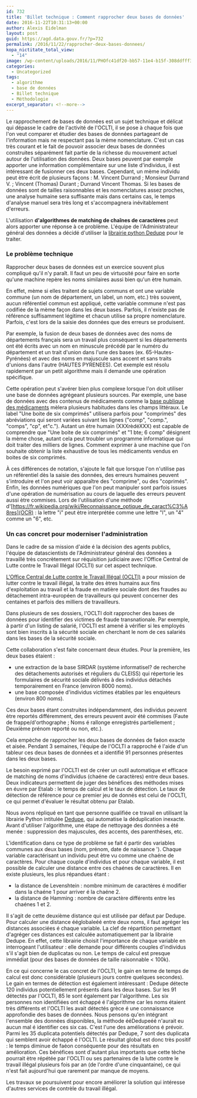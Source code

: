 ```yaml
---
id: 732
title: 'Billet technique : Comment rapprocher deux bases de données'
date: 2016-11-22T10:31:13+00:00
author: Alexis Eidelman
layout: post
guid: https://agd.data.gouv.fr/?p=732
permalink: /2016/11/22/rapprocher-deux-bases-donnees/
kopa_nictitate_total_view:
  - "14"
image: /wp-content/uploads/2016/11/PHOfc41df20-bb57-11e4-b15f-308ddfff3221-805x453-1.jpg
categories:
  - Uncategorized
tags:
  - algorithme
  - base de données
  - Billet technique
  - Méthodologie
excerpt_separator: <!--more-->
---
```

Le rapprochement de bases de données est un sujet technique et délicat qui dépasse le cadre de l'activité de l'OCLTI, il se pose à chaque fois que l'on veut comparer et étudier des bases de données partageant de l'information mais ne respectant pas la mème nomenclature. C'est un cas très courant et le fait de pouvoir associer deux bases de données construites séparément fait partie de la richesse du mouvement actuel autour de l'utilisation des données.<!--more--> Deux bases peuvent par exemple apporter une information complémentaire sur une liste d'individus, il est intéressant de fusionner ces deux bases. Cependant, un mème individu peut ètre écrit de plusieurs façons : M. Vincent Durrand ; Monsieur Durrand V. ; Vincent (Thomas) Durant ; Durrand Vincent Thomas. Si les bases de données sont de tailles raisonnables et les nomenclatures assez proches, une analyse humaine sera suffisante mais dans certains cas, le temps d'analyse manuel sera très long et s'accompagnera inévitablement d'erreurs.

L'utilisation **d'algorithmes de matching de chaînes de caractères** peut alors apporter une réponse à ce problème. L'équipe de l'Administrateur général des données a décidé d'utiliser la [librairie python Dedupe](https://dedupe.readthedocs.io/en/latest/) pour le traiter.

### Le problème technique

Rapprocher deux bases de données est un exercice souvent plus compliqué qu'il n'y paraît. Il faut un peu de virtuosité pour faire en sorte qu'une machine repère les noms similaires aussi bien qu'un ètre humain.

En effet, mème si elles traitent de sujets communs et ont une variable commune (un nom de département, un label, un nom, etc.) très souvent, aucun référentiel commun est appliqué, cette variable commune n'est pas codifiée de la mème façon dans les deux bases. Parfois, il n'existe pas de référence suffisamment légitime et chacun utilise sa propre nomenclature. Parfois, c'est lors de la saisie des données que des erreurs se produisent.

Par exemple, la fusion de deux bases de données avec des noms de départements français sera un travail plus conséquent si les départements ont été écrits avec un nom en minuscule précédé par le numéro du département et un trait d'union dans l'une des bases (ex. 65-Hautes-Pyrénées) et avec des noms en majuscule sans accent et sans traits d'unions dans l'autre (HAUTES PYRENEES). Cet exemple est résolu rapidement par un petit algorithme mais il demande une opération spécifique.

Cette opération peut s'avérer bien plus complexe lorsque l'on doit utiliser une base de données agrégeant plusieurs sources. Par exemple, une base de données avec des contenus de médicaments comme la <a href="https://www.data.gouv.fr/fr/datasets/base-de-donnees-publique-des-medicaments-base-officielle/">base publique des médicaments</a> mèlera plusieurs habitudes dans les champs littéraux. Le label "Une boite de six comprimés" utilisera parfois pour "comprimés" des abréviations qui seront variées suivant les lignes ("comp", "comp.", "comps", "cp", et"c."). Autant un ètre humain (XXXrèdéXXX) est capable de comprendre que "Une boite de six comprimés" et "1 bte; 6 comp" désignent la mème chose, autant cela peut troubler un programme informatique qui doit traiter des milliers de lignes. Comment exprimer à une machine que l'on souhaite obtenir la liste exhaustive de tous les médicaments vendus en boites de six comprimés.

À ces différences de notation, s'ajoute le fait que lorsque l'on n'utilise pas un référentiel dès la saisie des données, des erreurs humaines peuvent s'introduire et l'on peut voir apparaître des "comprime", ou des "coprimés". Enfin, les données numériques que l'on peut manipuler sont parfois issues d'une opération de numérisation au cours de laquelle des erreurs peuvent aussi ètre commises. Lors de l'utilisation d'une méthode d'[https://fr.wikipedia.org/wiki/Reconnaissance_optique_de_caract%C3%A8res](OCR) : la lettre "i" peut ètre interprétée comme une lettre "l", un "4" comme un "6", etc.


### Un cas concret pour moderniser l'administration

Dans le cadre de sa mission d'aide é la décision des agents publics, l'équipe de datascientists de l'Administrateur général des données a travaillé très concrètement sur réquisition judiciaire avec l'Office Central de Lutte contre le Travail Illégal (OCLTI) sur cet aspect technique.

<a href="http://www.gendarmerie.interieur.gouv.fr/Notre-Institution/Nos-missions/Police-judiciaire/Travail-illegal-OCLTI">L'Office Central de Lutte contre le Travail Illégal (OCLTI)</a> a pour mission de lutter contre le travail illégal, la traite des ètres humains aux fins d'exploitation au travail et la fraude en matière sociale dont des fraudes au détachement intra-européen de travailleurs qui peuvent concerner des centaines et parfois des milliers de travailleurs.

Dans plusieurs de ses dossiers, l'OCLTI doit rapprocher des bases de données pour identifier des victimes de fraude transnationale. Par exemple, à partir d'un listing de salarié, l'OCLTI est amené à vérifier si les employés sont bien inscrits à la sécurité sociale en cherchant le nom de ces salariés dans les bases de la sécurité sociale.

Cette collaboration s'est faite concernant deux études. Pour la première, les deux bases étaient :
* une extraction de la base SIRDAR (système informatiseI? de recherche des détachements autorisés et réguliers du CLEISS) qui répertorie les formulaires de sécurité sociale délivrés à des individus détachés temporairement en France (environ 8000 noms).
* une base composée d'individus victimes établies par les enquèteurs (environ 800 noms).

Ces deux bases étant construites indépendamment, des individus peuvent ètre reportés différemment, des erreurs peuvent avoir été commises (Faute de frappe/d'orthographe ; Noms é rallonge enregistrés partiellement ; Deuxième prénom reporté ou non, etc.).

Cela empèche de rapprocher les deux bases de données de faéon exacte et aisée. Pendant 3 semaines, l'équipe de l'OCLTI a rapproché é l'aide d'un tableur ces deux bases de données et a identifié 91 personnes présentes dans les deux bases.

Le besoin exprimé par l'OCLTI est de créer un outil automatique et efficace de matching de noms d'individus (chaéne de caractères) entre deux bases. Deux indicateurs permettent de juger des bénéfices des méthodes mises en éuvre par Etalab : le temps de calcul et le taux de détection. Le taux de détection de référence pour ce premier jeu de donnés est celui de l'OCLTI, ce qui permet d'évaluer le résultat obtenu par Etalab.

Nous avons répliqué en tant que personne qualifiée ce travail en utilisant la librairie Python intitulée <a href="https://github.com/datamade/dedupe">Dedupe</a>, qui automatise la déduplication inexacte. Avant d'utiliser l'algorithme, une étape de nettoyage des données a été menée : suppression des majuscules, des accents, des parenthèses, etc.

L'identification dans ce type de problème se fait é partir des variables communes aux deux bases (nom, prénom, date de naissance '). Chaque variable caractérisant un individu peut ètre vu comme une chaéne de caractères. Pour chaque couple d'individus et pour chaque variable, il est possible de calculer une distance entre ces chaénes de caractères. Il en existe plusieurs, les plus répandues étant :

* la distance de Levenshtein : nombre minimum de caractères é modifier dans la chaéne 1 pour arriver é la chaéne 2.
* la distance de Hamming : nombre de caractère différents entre les chaénes 1 et 2.

Il s'agit de cette deuxième distance qui est utilisée par défaut par Dedupe. Pour calculer une distance ééglobaleéé entre deux noms, il faut agréger les distances associées é chaque variable. La clef de répartition permettant d'agréger ces distances est calculée automatiquement par la librairie Dedupe. En effet, cette librairie choisit l'importance de chaque variable en interrogeant l'utilisateur : elle demande pour différents couples d'individus s'il s'agit bien de duplicatas ou non. Le temps de calcul est presque immédiat (pour des bases de données de taille raisonnable < 100k).

En ce qui concerne le cas concret de l'OCLTI, le gain en terme de temps de calcul est donc considérable (plusieurs jours contre quelques secondes). Le gain en termes de détection est également intéressant : Dedupe détecte 120 individus potentiellement présents dans les deux bases. Sur les 91 détectés par l'OCLTI, 85 le sont également par l'algorithme. Les six personnes non identifiées ont échappé é l'algorithme car les noms étaient très différents et l'OCLTI les avait détectés grèce é une connaissance approfondie des bases de données. Nous pensons qu'en intégrant l'ensemble des données disponibles, la méthode ééDedupeéé n'aurait eu aucun mal é identifier ces six cas. C'est l'une des améliorations é prévoir. Parmi les 35 duplicata potentiels détectés par Dedupe, 7 sont des duplicata qui semblent avoir échappé é l'OCLTI. Le résultat global est donc très positif : le temps diminue de faéon conséquente pour des résultats en amélioration. Ces bénéfices sont d'autant plus importants que cette tèche pourrait ètre répétée par l'OCLTI ou ses partenaires de la lutte contre le travail illégal plusieurs fois par an (de l'ordre d'une cinquantaine), ce qui n'est fait aujourd'hui que rarement par manque de moyens.

Les travaux se poursuivent pour encore améliorer la solution qui intéresse d'autres services de contrèle du travail illégal.
